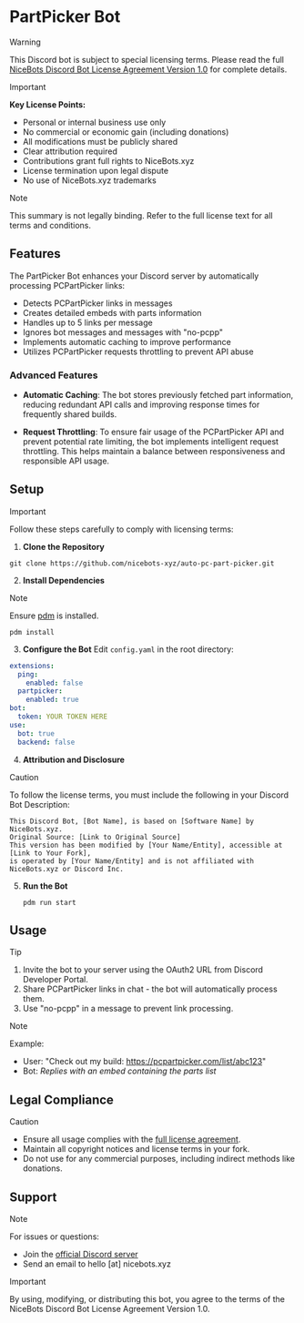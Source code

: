 # PartPicker Bot

>[!WARNING]
>This Discord bot is subject to special licensing terms. Please read the full [NiceBots Discord Bot License Agreement Version 1.0](https://docs.nicebots.xyz/en/NiceBots-Discord-Bot-License-Agreement-Version-1-0) for complete details.

>[!IMPORTANT]
>**Key License Points:**
>- Personal or internal business use only
>- No commercial or economic gain (including donations)
>- All modifications must be publicly shared
>- Clear attribution required
>- Contributions grant full rights to NiceBots.xyz
>- License termination upon legal dispute
>- No use of NiceBots.xyz trademarks

>[!NOTE]
>This summary is not legally binding. Refer to the full license text for all terms and conditions.

## Features

The PartPicker Bot enhances your Discord server by automatically processing PCPartPicker links:

- Detects PCPartPicker links in messages
- Creates detailed embeds with parts information
- Handles up to 5 links per message
- Ignores bot messages and messages with "no-pcpp"
- Implements automatic caching to improve performance
- Utilizes PCPartPicker requests throttling to prevent API abuse

### Advanced Features

- **Automatic Caching**: The bot stores previously fetched part information, reducing redundant API calls and improving response times for frequently shared builds.

- **Request Throttling**: To ensure fair usage of the PCPartPicker API and prevent potential rate limiting, the bot implements intelligent request throttling. This helps maintain a balance between responsiveness and responsible API usage.

## Setup

>[!IMPORTANT]
>Follow these steps carefully to comply with licensing terms:

1. **Clone the Repository**
```
git clone https://github.com/nicebots-xyz/auto-pc-part-picker.git
```

2. **Install Dependencies**
>[!NOTE]
>Ensure [pdm](https://pdm-project.org/en/latest/) is installed.
```
pdm install
```

3. **Configure the Bot**
Edit `config.yaml` in the root directory:
```yaml
extensions:
  ping:
    enabled: false
  partpicker:
    enabled: true
bot:
  token: YOUR TOKEN HERE
use:
  bot: true
  backend: false
```

4. **Attribution and Disclosure**
>[!CAUTION]
>To follow the license terms, you must include the following in your Discord Bot Description:
```
This Discord Bot, [Bot Name], is based on [Software Name] by NiceBots.xyz.
Original Source: [Link to Original Source]
This version has been modified by [Your Name/Entity], accessible at [Link to Your Fork],
is operated by [Your Name/Entity] and is not affiliated with NiceBots.xyz or Discord Inc.
```

5. **Run the Bot**
   ```
   pdm run start
   ```

## Usage

>[!TIP]
>1. Invite the bot to your server using the OAuth2 URL from Discord Developer Portal.
>2. Share PCPartPicker links in chat - the bot will automatically process them.
>3. Use "no-pcpp" in a message to prevent link processing.

>[!NOTE]
>Example:
>- User: "Check out my build: https://pcpartpicker.com/list/abc123"
>- Bot: *Replies with an embed containing the parts list*

## Legal Compliance

>[!CAUTION]
>- Ensure all usage complies with the [full license agreement](https://docs.nicebots.xyz/en/NiceBots-Discord-Bot-License-Agreement-Version-1-0).
>- Maintain all copyright notices and license terms in your fork.
>- Do not use for any commercial purposes, including indirect methods like donations.

## Support

>[!NOTE]
>For issues or questions:
>- Join the [official Discord server](https://paill.at/OjTuQ)
>- Send an email to hello [at] nicebots.xyz

>[!IMPORTANT]
>By using, modifying, or distributing this bot, you agree to the terms of the NiceBots Discord Bot License Agreement Version 1.0.